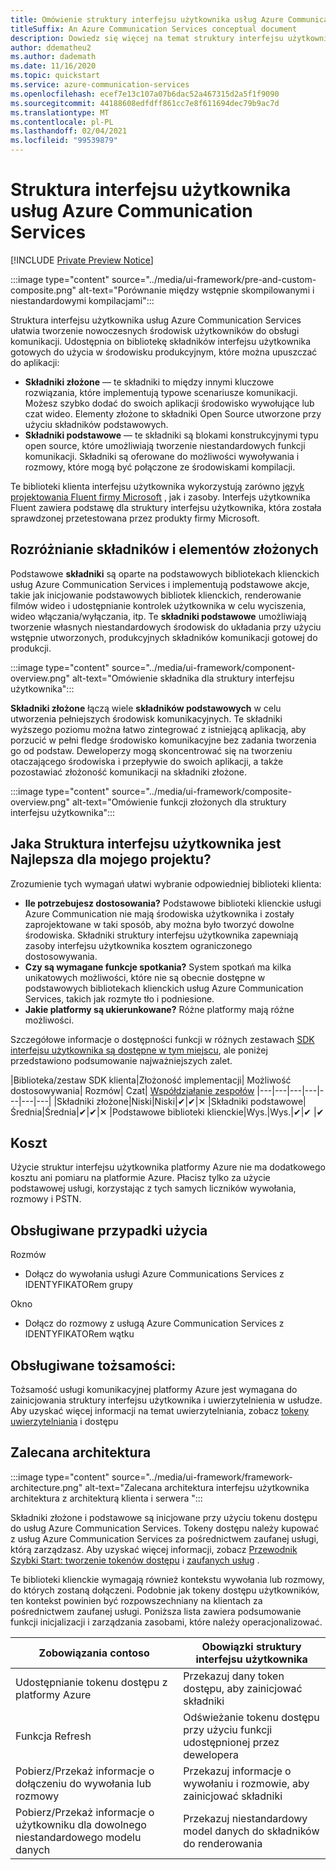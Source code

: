 ```yaml
---
title: Omówienie struktury interfejsu użytkownika usług Azure Communication Services
titleSuffix: An Azure Communication Services conceptual document
description: Dowiedz się więcej na temat struktury interfejsu użytkownika usług Azure Communication Services
author: ddematheu2
ms.author: dademath
ms.date: 11/16/2020
ms.topic: quickstart
ms.service: azure-communication-services
ms.openlocfilehash: ecef7e13c107a07b6dac52a467315d2a5f1f9090
ms.sourcegitcommit: 44188608edfdff861cc7e8f611694dec79b9ac7d
ms.translationtype: MT
ms.contentlocale: pl-PL
ms.lasthandoff: 02/04/2021
ms.locfileid: "99539879"
---
```

# <a name="azure-communication-services-ui-framework"></a>Struktura interfejsu użytkownika usług Azure Communication Services

[!INCLUDE [Private Preview Notice](../../includes/private-preview-include.md)]

:::image type="content" source="../media/ui-framework/pre-and-custom-composite.png" alt-text="Porównanie między wstępnie skompilowanymi i niestandardowymi kompilacjami":::

Struktura interfejsu użytkownika usług Azure Communication Services ułatwia tworzenie nowoczesnych środowisk użytkowników do obsługi komunikacji. Udostępnia on bibliotekę składników interfejsu użytkownika gotowych do użycia w środowisku produkcyjnym, które można upuszczać do aplikacji:

- **Składniki złożone** — te składniki to między innymi kluczowe rozwiązania, które implementują typowe scenariusze komunikacji. Możesz szybko dodać do swoich aplikacji środowisko wywołujące lub czat wideo. Elementy złożone to składniki Open Source utworzone przy użyciu składników podstawowych.
- **Składniki podstawowe** — te składniki są blokami konstrukcyjnymi typu open source, które umożliwiają tworzenie niestandardowych funkcji komunikacji. Składniki są oferowane do możliwości wywoływania i rozmowy, które mogą być połączone ze środowiskami kompilacji. 

Te biblioteki klienta interfejsu użytkownika wykorzystują zarówno [język projektowania Fluent firmy Microsoft](https://developer.microsoft.com/fluentui/) , jak i zasoby. Interfejs użytkownika Fluent zawiera podstawę dla struktury interfejsu użytkownika, która została sprawdzonej przetestowana przez produkty firmy Microsoft.

## <a name="differentiating-components-and-composites"></a>**Rozróżnianie składników i elementów złożonych**

Podstawowe **składniki** są oparte na podstawowych bibliotekach klienckich usług Azure Communication Services i implementują podstawowe akcje, takie jak inicjowanie podstawowych bibliotek klienckich, renderowanie filmów wideo i udostępnianie kontrolek użytkownika w celu wyciszenia, wideo włączania/wyłączania, itp. Te **składniki podstawowe** umożliwiają tworzenie własnych niestandardowych środowisk do układania przy użyciu wstępnie utworzonych, produkcyjnych składników komunikacji gotowej do produkcji.

:::image type="content" source="../media/ui-framework/component-overview.png" alt-text="Omówienie składnika dla struktury interfejsu użytkownika":::

**Składniki złożone** łączą wiele **składników podstawowych** w celu utworzenia pełniejszych środowisk komunikacyjnych. Te składniki wyższego poziomu można łatwo zintegrować z istniejącą aplikacją, aby porzucić w pełni fledge środowisko komunikacyjne bez zadania tworzenia go od podstaw. Deweloperzy mogą skoncentrować się na tworzeniu otaczającego środowiska i przepływie do swoich aplikacji, a także pozostawiać złożoność komunikacji na składniki złożone.

:::image type="content" source="../media/ui-framework/composite-overview.png" alt-text="Omówienie funkcji złożonych dla struktury interfejsu użytkownika":::

## <a name="what-ui-framework-is-best-for-my-project"></a>Jaka Struktura interfejsu użytkownika jest Najlepsza dla mojego projektu?

Zrozumienie tych wymagań ułatwi wybranie odpowiedniej biblioteki klienta:

- **Ile potrzebujesz dostosowania?** Podstawowe biblioteki klienckie usługi Azure Communication nie mają środowiska użytkownika i zostały zaprojektowane w taki sposób, aby można było tworzyć dowolne środowiska. Składniki struktury interfejsu użytkownika zapewniają zasoby interfejsu użytkownika kosztem ograniczonego dostosowywania.
- **Czy są wymagane funkcje spotkania?** System spotkań ma kilka unikatowych możliwości, które nie są obecnie dostępne w podstawowych bibliotekach klienckich usług Azure Communication Services, takich jak rozmyte tło i podniesione.
- **Jakie platformy są ukierunkowane?** Różne platformy mają różne możliwości.

Szczegółowe informacje o dostępności funkcji w różnych zestawach [SDK interfejsu użytkownika są dostępne w tym miejscu](ui-sdk-features.md), ale poniżej przedstawiono podsumowanie najważniejszych zalet.

|Biblioteka/zestaw SDK klienta|Złożoność implementacji|    Możliwość dostosowywania|  Rozmów| Czat| [Współdziałanie zespołów](./../voice-video-calling/teams-interop.md)
|---|---|---|---|---|---|---|
|Składniki złożone|Niski|Niski|✔|✔|✕
|Składniki podstawowe|Średnia|Średnia|✔|✔|✕
|Podstawowe biblioteki klienckie|Wys.|Wys.|✔|✔ |✔

## <a name="cost"></a>Koszt

Użycie struktur interfejsu użytkownika platformy Azure nie ma dodatkowego kosztu ani pomiaru na platformie Azure. Płacisz tylko za użycie podstawowej usługi, korzystając z tych samych liczników wywołania, rozmowy i PSTN.

## <a name="supported-use-cases"></a>Obsługiwane przypadki użycia

Rozmów

- Dołącz do wywołania usługi Azure Communications Services z IDENTYFIKATORem grupy

Okno

- Dołącz do rozmowy z usługą Azure Communication Services z IDENTYFIKATORem wątku

## <a name="supported-identities"></a>Obsługiwane tożsamości:

Tożsamość usługi komunikacyjnej platformy Azure jest wymagana do zainicjowania struktury interfejsu użytkownika i uwierzytelnienia w usłudze. Aby uzyskać więcej informacji na temat uwierzytelniania, zobacz [tokeny](../../quickstarts/access-tokens.md) [uwierzytelniania](../authentication.md) i dostępu


## <a name="recommended-architecture"></a>Zalecana architektura 

:::image type="content" source="../media/ui-framework/framework-architecture.png" alt-text="Zalecana architektura interfejsu użytkownika architektura z architekturą klienta i serwera ":::

Składniki złożone i podstawowe są inicjowane przy użyciu tokenu dostępu do usług Azure Communication Services. Tokeny dostępu należy kupować z usług Azure Communication Services za pośrednictwem zaufanej usługi, którą zarządzasz. Aby uzyskać więcej informacji, zobacz [Przewodnik Szybki Start: tworzenie tokenów dostępu](../../quickstarts/access-tokens.md) i [zaufanych usług](../../tutorials/trusted-service-tutorial.md) .

Te biblioteki klienckie wymagają również kontekstu wywołania lub rozmowy, do których zostaną dołączeni. Podobnie jak tokeny dostępu użytkowników, ten kontekst powinien być rozpowszechniany na klientach za pośrednictwem zaufanej usługi. Poniższa lista zawiera podsumowanie funkcji inicjalizacji i zarządzania zasobami, które należy operacjonalizować.

| Zobowiązania contoso                                 | Obowiązki struktury interfejsu użytkownika                         |
|----------------------------------------------------------|-----------------------------------------------------------------|
| Udostępnianie tokenu dostępu z platformy Azure                    | Przekazuj dany token dostępu, aby zainicjować składniki        |
| Funkcja Refresh                                 | Odświeżanie tokenu dostępu przy użyciu funkcji udostępnionej przez dewelopera          |
| Pobierz/Przekaż informacje o dołączeniu do wywołania lub rozmowy          | Przekazuj informacje o wywołaniu i rozmowie, aby zainicjować składniki |
| Pobierz/Przekaż informacje o użytkowniku dla dowolnego niestandardowego modelu danych | Przekazuj niestandardowy model danych do składników do renderowania          |
